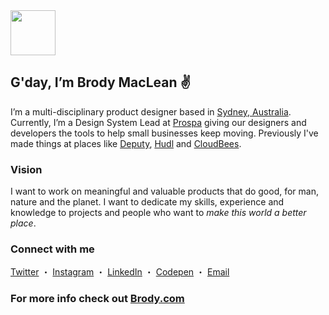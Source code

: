 <img src="https://raw.githubusercontent.com/brody/brody.com/master/src/static/memoji.png" height="72">

## G'day, I’m Brody MacLean ✌️ 

I’m a multi-disciplinary product designer based in [Sydney, Australia](https://time.is/Sydney). Currently, I’m a Design System Lead at [Prospa](https://www.prospa.com/) giving our designers and developers the tools to help small businesses keep moving. Previously I've made things at places like [Deputy](https://www.deputy.com/), [Hudl](https://www.hudl.com/) and [CloudBees](https://www.cloudbees.com/).

### Vision

I want to work on meaningful and valuable products that do good, for man, nature and the planet. I want to dedicate my skills, experience and knowledge to projects and people who want to _make this world a better place_.

### Connect with me

[Twitter](https://twitter.com/BrodyMaclean) ・ 
[Instagram](https://instagram.com/Brody) ・ 
[LinkedIn](https://www.linkedin.com/in/BrodyMaclean/) ・ 
[Codepen](https://codepen.io/Brody) ・ 
<a href="mailto:hello@brody.com?Subject=G'day Brody!" target="_blank">Email</a>

### For more info check out [Brody.com](http://brody.com)

<!--
**brody/brody** is a ✨ _special_ ✨ repository because its `README.md` (this file) appears on your GitHub profile.

Here are some ideas to get you started:

- 🔭 I’m currently working on ...
- 🌱 I’m currently learning ...
- 👯 I’m looking to collaborate on ...
- 🤔 I’m looking for help with ...
- 💬 Ask me about ...
- 📫 How to reach me: ...
- 😄 Pronouns: ...
- ⚡ Fun fact: ...
-->
